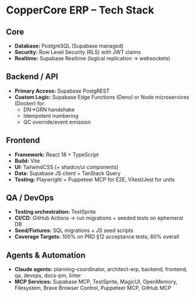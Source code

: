 # CopperCore ERP – Tech Stack

## Core
- **Database:** PostgreSQL (Supabase managed)
- **Security:** Row Level Security (RLS) with JWT claims
- **Realtime:** Supabase Realtime (logical replication → websockets)

## Backend / API
- **Primary Access:** Supabase PostgREST
- **Custom Logic:** Supabase Edge Functions (Deno) or Node microservices (Docker) for:
  - DN→GRN handshake
  - Idempotent numbering
  - QC override/event emission

## Frontend
- **Framework:** React 18 + TypeScript
- **Build:** Vite
- **UI:** TailwindCSS (+ shadcn/ui components)
- **Data:** Supabase JS client + TanStack Query
- **Testing:** Playwright + Puppeteer MCP for E2E, Vitest/Jest for units

## QA / DevOps
- **Testing orchestration:** TestSprite
- **CI/CD:** GitHub Actions → run migrations + seeded tests on ephemeral DB
- **Seed/Fixtures:** SQL migrations + JS seed scripts
- **Coverage Targets:** 100% on PRD §12 acceptance tests; 80% overall

## Agents & Automation
- **Claude agents:** planning-coordinator, architect-erp, backend, frontend, qa, devops, docs-pm, linter
- **MCP Services:** Supabase MCP, TestSprite, MagicUI, OpenMemory, Filesystem, Brave Browser Control, Puppeteer MCP, GitHub MCP